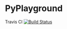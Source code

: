 # PyPlayground


Travis CI [![Build Status](https://travis-ci.org/bgoldbeck/PyPlayground.svg?branch=master)](https://travis-ci.org/bgoldbeck/PyPlayground)
